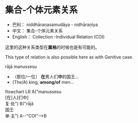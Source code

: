 # 集合-个体元素关系

* 巴利： niddhāraṇasamudāya - nidhāraṇīya
* 中文： 集合-个体元素关系
* English： Collection -Individual Relation (COI)

这里的这种关系类型在**属格**的时候也是有可能的。

This type of relation is also possible here as with Genitive case.

rājā manussesu
- （那位/一位） **在**男人们**中**的国王...
- (The/A) king, **among/of** men...
<div class="mermaid">
flowchart LR
A("manussesu<br>[在]人[们中]<br>复·处")
B("rājā<br>国王<br>单·主")
A--"COI"-->B
</div>